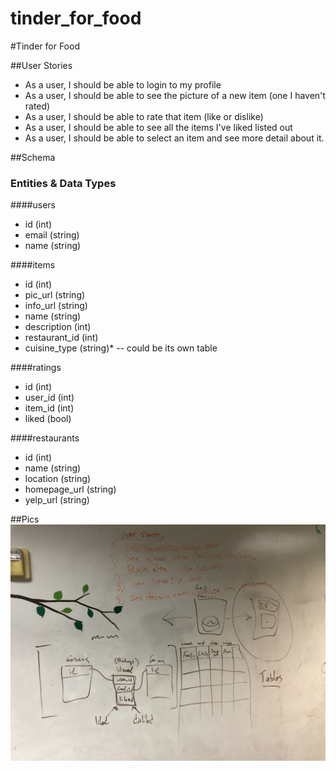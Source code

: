 tinder_for_food
===============

#Tinder for Food

##User Stories
- As a user, I should be able to login to my profile
- As a user, I should be able to see the picture of a new item (one I haven't rated)
- As a user, I should be able to rate that item (like or dislike)
- As a user, I should be able to see all the items I've liked listed out
- As a user, I should be able to select an item and see more detail about it.

##Schema

### Entities & Data Types
####users
- id (int)
- email (string)
- name (string)

####items
- id (int)
- pic_url (string)
- info_url (string)
- name (string)
- description (int)
- restaurant_id (int)
- cuisine_type (string)*   --  could be its own table

####ratings
- id (int)
- user_id (int)
- item_id (int)
- liked (bool)

####restaurants
- id (int)
- name (string)
- location (string)
- homepage_url (string)
- yelp_url (string)

##Pics
![whiteboarding](IMG.JPG "Whiteboarding")